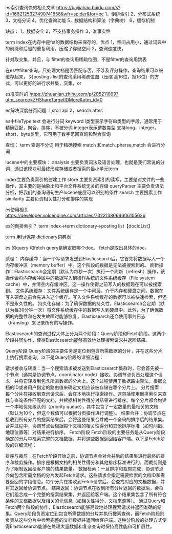  es索引查询快的相关文章
 https://baijiahao.baidu.com/s?id=1682125327490741858&wfr=spider&for=pc
 1，倒排索引
 2，分布式系统
 3，文档分词
 4，优化查询功能
 5，数据结构和算法（字典树）
 6，缓存机制

缺点：
1，数据安全
2，不支持事务操作
3，准事实性

term index在内存中是fst的数据结构来保存的，优点
1，空间占用小，通过词典中的前缀和后缀的重复利用，压缩了存储空间
2，查询速度快，
 
 针对取交集，并且，与
 filter的查询用稀疏位图，不是filter的查询用跳表
 
 在es中filter查询，只处理文档是否匹配与否，不涉及评分操作，查询结果可以被缓存起来，
 对postings list的查询采用稀疏位图（压缩 高16位，抵16位）的方式，可以更好的进行求并集，交集，or
 
 
 es准实时的
 https://zhuanlan.zhihu.com/p/205211099?utm_source=ZHShareTargetIDMore&utm_id=0
 
 es解决深度分页问题.
 1,sroll api
 2，search after:
 
 es中fileType
 text 会进行分词
 keyword l类型表示字符串类型的字段，通常用于 精确匹配，聚合，排序，不被分词
 integer表示整数类型  支持long，integer，short，byte类型，它可用于数字范围查询和聚合查询
 
 
 
 查询：
 term 查询不分词,用于精确搜索
 match 和match_pharse,match 会进行分词
 
 lucene中的主要模块：
 analysis
 主要负责词法及语言处理，也就是我们常说的分词，通过该模块可最终形成存储或者搜索的最小单元term
 
 index主要负责索引的创建工作
 store 主要负责索引的读写，主要是对文件的一些操作，其主要的是抽象出和平台文件系统无关的存储
 queryParser 主要负责语法分析，把我们的查询语句生产lucene底层可以识别的条件
 search 主要搜索工作
 similarity 主要负责相关性打分和排序的实现
 
 
 es使用相关
 https://developer.volcengine.com/articles/7322138664606105626
 
 
 
 
 es的倒排索引？
 term index->term dictionary->posting list【docIdList】
 
 term 用fst保存
 dictionary词典表
 
 
 
 es 的query 和fetch
 query是确定取哪个doc。
 fetch是取出具体的doc。
 
 
 原理：
 内存缓冲：当一个写请求发送到Elasticsearch后，它首先将数据写入一个内存缓冲区（memory buffer）中。这个阶段的数据是无法被搜索到的。
 刷新操作：Elasticsearch会定期（默认为每秒一次）执行一个刷新（refresh）操作，该操作会将内存缓冲区中的数据写入到操作系统的文件系统缓存（File system cache）中，并清空内存缓冲区。这一操作使得之前写入的数据现在可以被搜索到。
 文件系统缓存：文件系统缓存是一个中间层，介于内存和硬盘之间。数据在写入硬盘之前会先进入这个缓存。写入文件系统缓存的数据可以被快速检索，但还不是永久性的。
 持久化存储：为了确保数据的持久性，Elasticsearch会定期（默认为每30分钟一次）将文件系统缓存中的数据写入到硬盘中。此外，为了确保数据的完整性和在发生故障时能够恢复，Elasticsearch还会使用事务日志（translog）来记录所有的写操作。
 
 
 
 Elasticsearch的查询过程大体上分为两个阶段：Query阶段和Fetch阶段。这两个阶段共同协作，使得Elasticsearch能够高效地处理搜索请求并返回结果。
 
 Query阶段
 Query阶段的主要任务是定位到包含所需数据的分片，并在这些分片上执行搜索查询。以下是Query阶段的详细流程：
 
 请求接收与转发：当一个搜索请求被发送到Elasticsearch集群时，它会首先被一个节点（通常是协调节点，coordinator node）接收。协调节点负责处理这个请求，并将它转发到包含所需数据的分片上。这个过程使用了数据路由算法，根据文档的ID或者用户指定的路由值来确定文档应该被存储在哪个分片上。
 分片搜索：每个分片在接收到查询请求后，会在本地执行搜索操作。这包括使用倒排索引来查找与查询条件匹配的文档，并根据相关性得分对结果进行排序。每个分片都会构建一个本地优先级队列（priority queue），其中包含了一定数量的最相关的文档（默认为10个，但这个数值可以根据分页操作进行调整）。
 结果合并：协调节点在接收到所有分片的搜索结果后，会将这些结果合并成一个全局的排序后的结果集。合并过程中，协调节点会根据每个文档的相关性得分和其他排序标准（如时间戳、地理位置等）对结果进行排序。
 Fetch阶段
 Fetch阶段的主要任务是从Query阶段确定的分片中检索完整的文档数据，并将这些数据返回给客户端。以下是Fetch阶段的详细流程：
 
 排序与裁剪：在Fetch阶段开始之前，协调节点会对合并后的结果集进行最终的排序和裁剪操作。排序是根据文档的相关性得分和其他排序标准进行的，而裁剪则是为了限制返回给客户端的结果数量。
 数据检索：一旦排序和裁剪完成，协调节点会向包含所需文档的分片发起Fetch请求。这些请求会指定需要检索的文档ID和需要返回的字段信息。每个分片在接收到Fetch请求后，会查找对应的文档数据，并将其返回给协调节点。
 结果返回：协调节点在收到所有分片返回的数据后，会将它们组合成一个完整的搜索结果集，并返回给客户端。这个结果集包含了所有符合条件的文档数据以及相关的元信息（如相关性得分、文档来源等）。
 通过Query和Fetch两个阶段的协作，Elasticsearch能够高效地处理搜索请求并返回准确的结果。Query阶段负责定位到包含所需数据的分片并执行搜索查询，而Fetch阶段则负责从这些分片中检索完整的文档数据并返回给客户端。这种分阶段的处理方式使得Elasticsearch能够在处理大量数据和复杂查询时保持高性能和可扩展性。